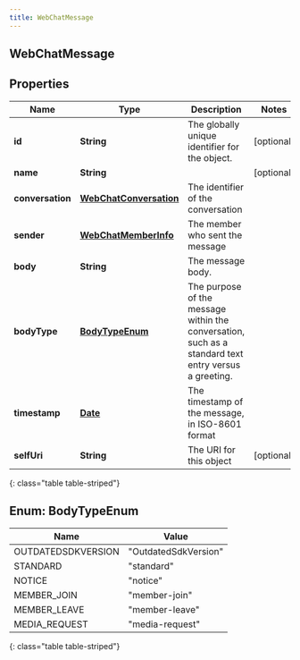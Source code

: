 ```yaml
---
title: WebChatMessage
---
```


## WebChatMessage

## Properties

| Name             | Type                                                                   | Description                                                                                          | Notes      |
| ---------------- | ---------------------------------------------------------------------- | ---------------------------------------------------------------------------------------------------- | ---------- |
| **id**           | <!----><!---->**String**<!---->                                        | The globally unique identifier for the object.                                                       | [optional] |
| **name**         | <!----><!---->**String**<!---->                                        |                                                                                                      | [optional] |
| **conversation** | <!----><!---->[**WebChatConversation**](WebChatConversation.md)<!----> | The identifier of the conversation                                                                   |            |
| **sender**       | <!----><!---->[**WebChatMemberInfo**](WebChatMemberInfo.md)<!---->     | The member who sent the message                                                                      |            |
| **body**         | <!----><!---->**String**<!---->                                        | The message body.                                                                                    |            |
| **bodyType**     | [**BodyTypeEnum**](#BodyTypeEnum)<!---->                               | The purpose of the message within the conversation, such as a standard text entry versus a greeting. |            |
| **timestamp**    | <!----><!---->[**Date**](Date.md)<!---->                               | The timestamp of the message, in ISO-8601 format                                                     |            |
| **selfUri**      | <!----><!---->**String**<!---->                                        | The URI for this object                                                                              | [optional] |

{: class="table table-striped"}

<a name="BodyTypeEnum"></a>

## Enum: BodyTypeEnum

| Name               | Value                          |
| ------------------ | ------------------------------ |
| OUTDATEDSDKVERSION | &quot;OutdatedSdkVersion&quot; |
| STANDARD           | &quot;standard&quot;           |
| NOTICE             | &quot;notice&quot;             |
| MEMBER_JOIN        | &quot;member-join&quot;        |
| MEMBER_LEAVE       | &quot;member-leave&quot;       |
| MEDIA_REQUEST      | &quot;media-request&quot;      |

{: class="table table-striped"}
